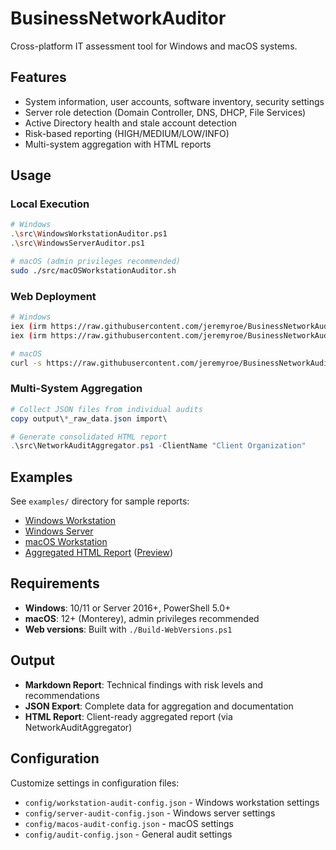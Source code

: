 # BusinessNetworkAuditor

Cross-platform IT assessment tool for Windows and macOS systems.

## Features

- System information, user accounts, software inventory, security settings
- Server role detection (Domain Controller, DNS, DHCP, File Services)
- Active Directory health and stale account detection
- Risk-based reporting (HIGH/MEDIUM/LOW/INFO)
- Multi-system aggregation with HTML reports

## Usage

### Local Execution
```bash
# Windows
.\src\WindowsWorkstationAuditor.ps1
.\src\WindowsServerAuditor.ps1

# macOS (admin privileges recommended)
sudo ./src/macOSWorkstationAuditor.sh
```

### Web Deployment
```bash
# Windows
iex (irm https://raw.githubusercontent.com/jeremyroe/BusinessNetworkAuditor/main/WindowsWorkstationAuditor-Web.ps1)
iex (irm https://raw.githubusercontent.com/jeremyroe/BusinessNetworkAuditor/main/WindowsServerAuditor-Web.ps1)

# macOS
curl -s https://raw.githubusercontent.com/jeremyroe/BusinessNetworkAuditor/main/macOSWorkstationAuditor-Web.sh | sudo bash
```

### Multi-System Aggregation
```powershell
# Collect JSON files from individual audits
copy output\*_raw_data.json import\

# Generate consolidated HTML report
.\src\NetworkAuditAggregator.ps1 -ClientName "Client Organization"
```

## Examples

See `examples/` directory for sample reports:
- [Windows Workstation](examples/Windows-Workstation-Example-Report.md)
- [Windows Server](examples/Windows-Server-Example-Report.md)
- [macOS Workstation](examples/macOS-Workstation-Example-Report.md)
- [Aggregated HTML Report](examples/Aggregated-Report-Example.html) ([Preview](examples/Aggregated-Report-Screenshot.png))

## Requirements

- **Windows**: 10/11 or Server 2016+, PowerShell 5.0+
- **macOS**: 12+ (Monterey), admin privileges recommended
- **Web versions**: Built with `./Build-WebVersions.ps1`

## Output

- **Markdown Report**: Technical findings with risk levels and recommendations
- **JSON Export**: Complete data for aggregation and documentation
- **HTML Report**: Client-ready aggregated report (via NetworkAuditAggregator)

## Configuration

Customize settings in configuration files:
- `config/workstation-audit-config.json` - Windows workstation settings
- `config/server-audit-config.json` - Windows server settings
- `config/macos-audit-config.json` - macOS settings
- `config/audit-config.json` - General audit settings

